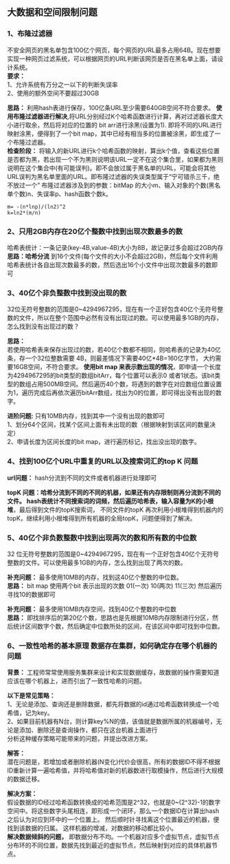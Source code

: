 ## 大数据和空间限制问题
### 1、布隆过滤器
不安全网页的黑名单包含100亿个网页，每个网页的URL最多占用64B。现在想要实现一种网页过滤系统，可以根据网页的URL判断该网页是否在黑名单上面，请设计系统。
<br>**要求：** <br>
1、允许系统有万分之一以下的判断失误率     <br>
2、使用的额外空间不要超过30GB   <br>

**思路：** 利用hash表进行保存，100亿条URL至少需要640GB空间不符合要求。
**使用布隆过滤器进行解决**,将URL分别经过K个哈希函数进行计算，再对过滤器长度大小进行取余，然后将对应的位置的 bit arr进行涂黑(设置为1).
即将不同的URL进行映射涂黑，便得到了一个bit map，其中已经有相当多的位置被涂黑，即生成了一个布隆过滤器。<br>
**检查阶段：** 将输入的新URL进行k个哈希函数的映射，算出k个值，查看这些位置是否都为黑，若出现一个不为黑则说明该URL一定不在这个集合里，如果都为黑则说明在这个集合中(有可能误判)。即不会放过属于黑名单的URL，可能会将其他URL误判为黑名单里面的URL。即布隆过滤器的失误类型属于“宁可错杀三千，绝不放过一个”
布隆过滤器涉及到的参数：bitMap 的大小m、输入对象的个数(黑名单个数)n、失误率p、hash函数个数k。

`m= -(n*lnp)/(ln2)^2 `<br>
`k=ln2*(m/n)`

### 2、只用2GB内存在20亿个整数中找到出现次数最多的数
哈希表统计：一条记录(key-4B,value-4B)大小为8B，故记录过多会超过2GB内存 <br>
**思路：哈希分流** 到16个文件(每个文件的大小不会超过2GB)，然后每个文件利用哈希表统计各自出现次数最多的数，然后选出16个小文件中出现次数最多的数即可



### 3、40亿个非负整数中找到没出现的数
32位无符号整数的范围是0~4294967295，现在有一个正好包含40亿个无符号整数的文件，所以在整个范围中必然有没有出现过的数。可以使用最多1GB的内存，怎么找到没有出现过的数？

**思路：**<br>
若使用哈希表来保存出现过的数，若40亿个数都不相同，则哈希表的记录为40亿条，存一个32位整数需要 4B，则最差情况下需要40亿*4B=160亿字节，
大约需要16GB空间，不符合要求。
**使用bit map 来表示数出现的情况**，即申请一个长度为4294967295的bit类型的数组bitArr，每个位置可以表示0
或者1状态。该bit类型的数组占用500MB空间。然后遍历40个数，将遇到的数字在对应数组位置设置为1，遍历完成后再依次遍历bitArr数组，找出为0的位置，即可得出没有出现的数字。

**进阶问题:** 只有10MB内存，找到其中一个没有出现的数即可 <br>
1、划分64个区间，找某个区间上面有未出现的数（根据映射到该区间的数量决定）<br>
2、申请长度为区间长度的bit map，进行遍历标记，找出没出现的数字。



### 4、找到100亿个URL中重复的URL以及搜索词汇的top K 问题
**url问题：** hash分流到不同的文件或者机器进行处理即可

**topK 问题：**哈希分流到不同的不同的机器，如果还有内存限制则再分流到不同的文件。
hash表统计不同搜索词的词频，然后遍历哈希表，输入容量为K的**小根堆**，最后得到文件的topK搜索词，
不同文件的topK 再次利用小根堆得到机器内的topK，继续利用小根堆得到所有机器的全局topK，问题便得到了解决。


### 5、40亿个非负数整数中找到出现两次的数和所有数的中位数

32 位无符号整数的范围是0~4294967295，现在有一个正好包含40亿个无符号整数的文件。可以使用最多1GB的内存，怎么找到出现了两次的数。

**补充问题：** 最多使用10MB的内存，找到这40亿个整数的中位数。<br>
**思路：** bit map 使用两个bit 表示出现的次数 01(一次) 10(两次) 11(三次)  然后遍历寻找10的数据即可

**补充问题：** 最多使用10MB内存空间，找到40亿个整数的中位数<br>
**思路：** 即找排序后的第20亿个数，思路也是先根据10MB内存限制进行分区，然后统计区间数字个数，然后确定中位数所处的区间，在该区间中即可找到中位数。

### 6、一致性哈希的基本原理 数据存在集群，如何确定存在哪个机器的问题
**背景：** 工程师常常使用服务集群来设计和实现数据缓存，故数据的操作需要知道应该在哪个机器上，进而引出了一致性哈希的问题。

**以下是常见策略：**<br>
1、无论是添加、查询还是删除数据，都先将数据的id通过哈希函数转换成一个哈希值，记为key。<br>
2、如果目前机器有N台，则计算key%N的值，该值就是数据所属的机器编号，无论是添加、删除还是查询操作，都只在这台机器上面进行<br>
分析这种缓存策略可能带来的问题，并提出改进方案。

**解答：** <br>
潜在问题是，若增加或者删除机器(N变化)代价会很高，所有的数据ID不得不根据ID重新计算一遍哈希值，并将哈希值对新的机器数进行取模操作，然后进行大规模的数据迁移。

**解决方案：** <br>
假设数据的ID经过哈希函数转换成的哈希范围是2^32，也就是0~(2^32)-1的数字空间中。将这些数字头尾相连，即形成一个闭环，那么一个数据ID在计算出hash之后认为对应到环中的一个位置上。
然后顺时针寻找离这个位置最近的机器，便找到该数据的归属。 这样机器的增减，对数据的移动都比较小。<br>
**解决数据倾斜的问题，** 即数据分布不均。一个机器对应多个虚拟节点，虚拟节点分布环的不同位置，数据先找到最近的虚拟节点，然后映射到对应的具体机器节点。